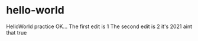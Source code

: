 # hello-world
HelloWorld practice
OK... The first edit is 1
The second edit is 2
it's 2021
aint that true
